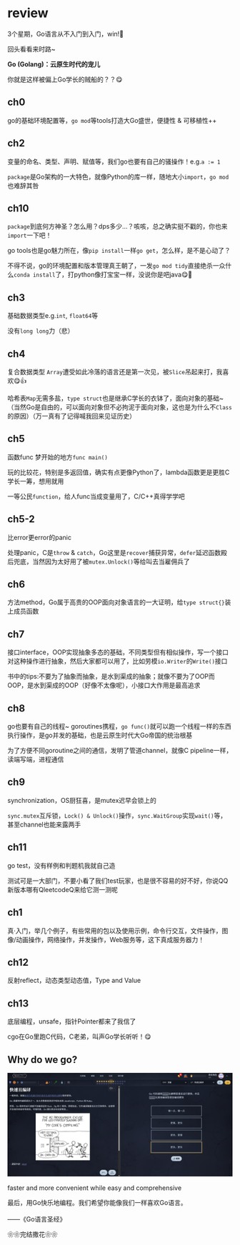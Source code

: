 # review
3个星期，Go语言从不入门到入门，win!🥳

回头看看来时路~

**Go (Golang)：云原生时代的宠儿**

你就是这样被偏上Go学长的贼船的？？😋

## ch0
go的基础环境配置等，`go mod`等tools打造大Go盛世，便捷性 & 可移植性++

## ch2
变量的命名、类型、声明、赋值等，我们go也要有自己的骚操作！e.g.`a := 1`

`package`是Go架构的一大特色，就像Python的库一样，随地大小`import`，`go mod`也难辞其咎

## ch10
`package`到底何方神圣？怎么用？dps多少...？咳咳，总之确实挺不戳的，你也来`import`一下吧！

go tools也是go魅力所在，像`pip install`一样`go get`，怎么样，是不是心动了？

不得不说，go的环境配置和版本管理真王朝了，一发`go mod tidy`直接绝杀一众什么`conda install`了，打python像打宝宝一样，没说你是吧java😋👊

## ch3
基础数据类型e.g.`int`, `float64`等

没有`long long`力（悲）

## ch4
复合数据类型
`Array`遭受如此冷落的语言还是第一次见，被`Slice`吊起来打，我喜欢😋👍

哈希表`Map`无需多盐，`type struct`也是继承C学长的衣钵了，面向对象的基础~（当然Go是自由的，可以面向对象但不必拘泥于面向对象，这也是为什么不`Class`的原因）（万一真有了记得喊我回来见证历史）

## ch5
函数func 梦开始的地方`func main()`

玩的比较花，特别是多返回值，确实有点更像Python了，lambda函数更是更胜C学长一筹，想用就用

一等公民`function`，给人func当成变量用了，C/C++真得学学吧

## ch5-2
比error更error的panic

处理panic，C是`throw` & `catch`，Go这里是`recover`捕获异常，`defer`延迟函数殿后兜底，当然因为太好用了被`mutex.Unlock()`等给叫去当雇佣兵了

## ch6
方法method，Go属于高贵的OOP面向对象语言的一大证明，给`type struct{}`装上成员函数

## ch7
接口interface，OOP实现抽象多态的基础，不同类型但有相似操作，写一个接口对这种操作进行抽象，然后大家都可以用了，比如劳模`io.Writer`的`Write()`接口

书中的tips:不要为了抽象而抽象，是水到渠成的抽象；就像不要为了OOP而OOP，是水到渠成的OOP（好像不太像呢），小接口大作用是最高追求

## ch8
go也要有自己的线程~
goroutines携程，`go func()`就可以跑一个线程一样的东西执行操作，是go并发的基础，也是云原生时代大Go帝国的统治根基

为了方便不同goroutine之间的通信，发明了管道channel，就像C pipeline一样，读端写端，进程通信

## ch9
synchronization，OS厨狂喜，是mutex迟早会锁上的

`sync.mutex`互斥锁，`Lock() & Unlock()`操作，`sync.WaitGroup`实现`wait()`等，甚至channel也能来露两手

## ch11
go test，没有样例和判题机我就自己造

测试可是一大部门，不要小看了我们test玩家，也是很不容易的好不好，你说QQ新版本哪有QleetcodeQ来给它测一测呢

## ch1
真·入门，举几个例子，有些常用的包以及使用示例，命令行交互，文件操作，图像/动画操作，网络操作，并发操作，Web服务等，这下真成服务器力！

## ch12
反射reflect，动态类型动态值，Type and Value

## ch13
底层编程，unsafe，指针Pointer都来了我信了

cgo在Go里跑C代码，C老弟，叫声Go学长听听！😋

## Why do we go?
<img src="./fasterGo.png" />

faster and more convenient
while easy and comprehensive

最后，用Go快乐地编程。我们希望你能像我们一样喜欢Go语言。
$~~~~~~~~~~~~~~~~~~~~~~~~~~~~~~~~~~~~~~~~~~~~~~~~~~~~~~~~~~~~~~~~~~~~~~~~~~~~~~~~~~~~~~~~~~~~~~~~$——《Go语言圣经》

❀❀完结撒花❀❀
